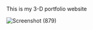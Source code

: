This is my 3-D portfolio website

![Screenshot (879)](https://github.com/Surinderpro/Portfolio/assets/114878952/b62bcfef-4061-4f0d-837a-bb9256672475)
